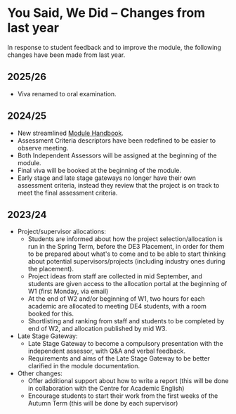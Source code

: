 # You Said, We Did – Changes from last year

In response to student feedback and to improve the module, the following changes have been made from last year.

## 2025/26
* Viva renamed to oral examination.

## 2024/25
* New streamlined [Module Handbook](../).
* Assessment Criteria descriptors have been redefined to be easier to observe meeting.
* Both Independent Assessors will be assigned at the beginning of the module.
* Final viva will be booked at the beginning of the module.
* Early stage and late stage gateways no longer have their own assessment criteria, instead they review that the project is on track to meet the final assessment criteria.

## 2023/24
* Project/supervisor allocations:
	* Students are informed about how the project selection/allocation is run in the Spring Term, before the DE3 Placement, in order for them to be prepared about what's to come and to be able to start thinking about potential supervisors/projects (including industry ones during the placement).
	* Project ideas from staff are collected in mid September, and students are given access to the allocation portal at the beginning of W1 (first Monday, via email)
	* At the end of W2 and/or beginning of W1, two hours for each academic are allocated to meeting DE4 students, with a room booked for this.
	* Shortlisting and ranking from staff and students to be completed by end of W2, and allocation published by mid W3.
* Late Stage Gateway:
	* Late Stage Gateway to become a compulsory presentation with the independent assessor, with Q&A and verbal feedback.
	* Requirements and aims of the Late Stage Gateway to be better clarified in the module documentation.
* Other changes:
	* Offer additional support about how to write a report (this will be done in collaboration with the Centre for Academic English)
	* Encourage students to start their work from the first weeks of the Autumn Term (this will be done by each supervisor)
